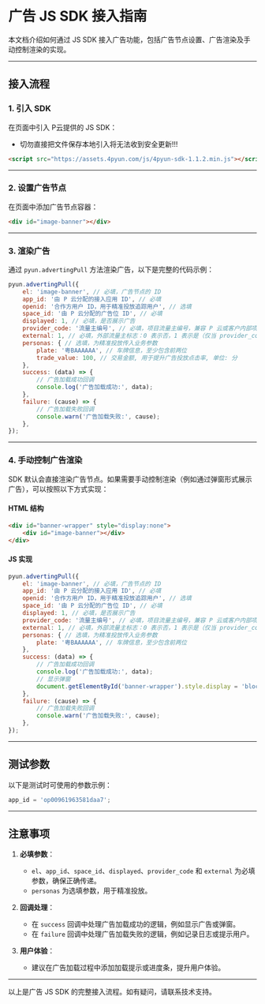 # 广告 JS SDK 接入指南

本文档介绍如何通过 JS SDK 接入广告功能，包括广告节点设置、广告渲染及手动控制渲染的实现。

---

## 接入流程

### 1. 引入 SDK

在页面中引入 P云提供的 JS SDK：
- 切勿直接把文件保存本地引入将无法收到安全更新!!!

```html
<script src="https://assets.4pyun.com/js/4pyun-sdk-1.1.2.min.js"></script>
```

---

### 2. 设置广告节点

在页面中添加广告节点容器：

```html
<div id="image-banner"></div>
```

---

### 3. 渲染广告

通过 `pyun.advertingPull` 方法渲染广告，以下是完整的代码示例：

```js
pyun.advertingPull({
    el: 'image-banner', // 必填，广告节点的 ID
    app_id: '由 P 云分配的接入应用 ID', // 必填
    openid: '合作方用户 ID，用于精准投放追踪用户', // 选填
    space_id: '由 P 云分配的广告位 ID', // 必填
    displayed: 1, // 必填，是否展示广告
    provider_code: '流量主编号', // 必填，项目流量主编号，兼容 P 云或客户内部项目编号
    external: 1, // 必填，外部流量主标志：0 表示否，1 表示是（仅当 provider_code 非 P 云提供时设置为 1）
    personas: { // 选填，为精准投放传入业务参数
        plate: '粤BAAAAAA', // 车牌信息，至少包含前两位
        trade_value: 100, // 交易金额, 用于提升广告投放点击率, 单位: 分
    },
    success: (data) => {
        // 广告加载成功回调
        console.log('广告加载成功:', data);
    },
    failure: (cause) => {
        // 广告加载失败回调
        console.warn('广告加载失败:', cause);
    },
});
```

---

### 4. 手动控制广告渲染

SDK 默认会直接渲染广告节点。如果需要手动控制渲染（例如通过弹窗形式展示广告），可以按照以下方式实现：

#### HTML 结构

```html
<div id="banner-wrapper" style="display:none">
    <div id="image-banner"></div>
</div>
```

#### JS 实现

```js
pyun.advertingPull({
    el: 'image-banner', // 必填，广告节点的 ID
    app_id: '由 P 云分配的接入应用 ID', // 必填
    openid: '合作方用户 ID，用于精准投放追踪用户', // 选填
    space_id: '由 P 云分配的广告位 ID', // 必填
    displayed: 1, // 必填，是否展示广告
    provider_code: '流量主编号', // 必填，项目流量主编号，兼容 P 云或客户内部项目编号
    external: 1, // 必填，外部流量主标志：0 表示否，1 表示是（仅当 provider_code 非 P 云提供时设置为 1）
    personas: { // 选填，为精准投放传入业务参数
        plate: '粤BAAAAAA', // 车牌信息，至少包含前两位
    },
    success: (data) => {
        // 广告加载成功回调
        console.log('广告加载成功:', data);
        // 显示弹窗
        document.getElementById('banner-wrapper').style.display = 'block';
    },
    failure: (cause) => {
        // 广告加载失败回调
        console.warn('广告加载失败:', cause);
    },
});
```

---

## 测试参数

以下是测试时可使用的参数示例：

```js
app_id = 'op00961963581daa7';
```

---

## 注意事项

1. **必填参数**：
   - `el`、`app_id`、`space_id`、`displayed`、`provider_code` 和 `external` 为必填参数，确保正确传递。
   - `personas` 为选填参数，用于精准投放。

2. **回调处理**：
   - 在 `success` 回调中处理广告加载成功的逻辑，例如显示广告或弹窗。
   - 在 `failure` 回调中处理广告加载失败的逻辑，例如记录日志或提示用户。

3. **用户体验**：
   - 建议在广告加载过程中添加加载提示或进度条，提升用户体验。

---

以上是广告 JS SDK 的完整接入流程。如有疑问，请联系技术支持。